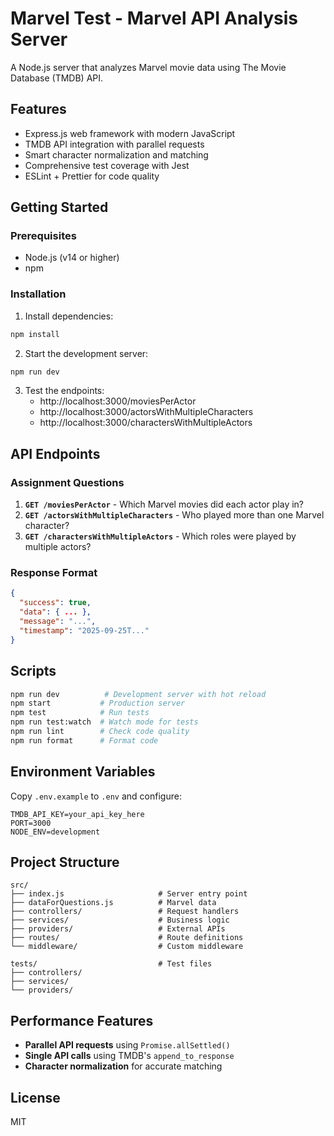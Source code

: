 # Marvel Test - Marvel API Analysis Server

A Node.js server that analyzes Marvel movie data using The Movie Database (TMDB) API.

## Features

- Express.js web framework with modern JavaScript
- TMDB API integration with parallel requests
- Smart character normalization and matching
- Comprehensive test coverage with Jest
- ESLint + Prettier for code quality

## Getting Started

### Prerequisites

- Node.js (v14 or higher)
- npm

### Installation

1. Install dependencies:

```bash
npm install
```

2. Start the development server:

```bash
npm run dev
```

3. Test the endpoints:
   - http://localhost:3000/moviesPerActor
   - http://localhost:3000/actorsWithMultipleCharacters
   - http://localhost:3000/charactersWithMultipleActors

## API Endpoints

### Assignment Questions

1. **`GET /moviesPerActor`** - Which Marvel movies did each actor play in?
2. **`GET /actorsWithMultipleCharacters`** - Who played more than one Marvel character?
3. **`GET /charactersWithMultipleActors`** - Which roles were played by multiple actors?

### Response Format

```json
{
  "success": true,
  "data": { ... },
  "message": "...",
  "timestamp": "2025-09-25T..."
}
```

## Scripts

```bash
npm run dev          # Development server with hot reload
npm start           # Production server
npm test            # Run tests
npm run test:watch  # Watch mode for tests
npm run lint        # Check code quality
npm run format      # Format code
```

## Environment Variables

Copy `.env.example` to `.env` and configure:

```env
TMDB_API_KEY=your_api_key_here
PORT=3000
NODE_ENV=development
```

## Project Structure

```
src/
├── index.js                     # Server entry point
├── dataForQuestions.js          # Marvel data
├── controllers/                 # Request handlers
├── services/                    # Business logic
├── providers/                   # External APIs
├── routes/                      # Route definitions
└── middleware/                  # Custom middleware

tests/                           # Test files
├── controllers/
├── services/
└── providers/
```

## Performance Features

- **Parallel API requests** using `Promise.allSettled()`
- **Single API calls** using TMDB's `append_to_response`
- **Character normalization** for accurate matching

## License

MIT
